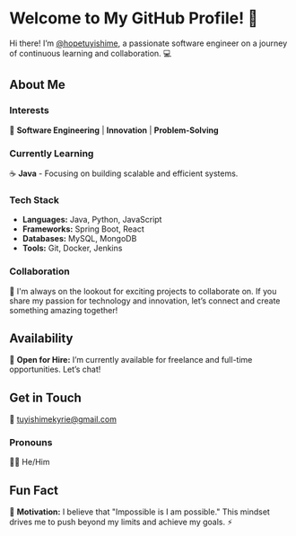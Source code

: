 # Welcome to My GitHub Profile! 🌟

Hi there! I’m [@hopetuyishime](https://github.com/hopetuyishime), a passionate software engineer on a journey of continuous learning and collaboration. 💻

## About Me

### Interests
🤖 **Software Engineering** | **Innovation** | **Problem-Solving**

### Currently Learning
☕️ **Java** - Focusing on building scalable and efficient systems.

### Tech Stack
- **Languages:** Java, Python, JavaScript
- **Frameworks:** Spring Boot, React
- **Databases:** MySQL, MongoDB
- **Tools:** Git, Docker, Jenkins

### Collaboration
💞️ I'm always on the lookout for exciting projects to collaborate on. If you share my passion for technology and innovation, let’s connect and create something amazing together!

## Availability
📅 **Open for Hire:** I’m currently available for freelance and full-time opportunities. Let’s chat!

## Get in Touch
📧 [tuyishimekyrie@gmail.com](mailto:tuyishimekyrie@gmail.com)

### Pronouns
👨‍♂️ He/Him

## Fun Fact
💪 **Motivation:** I believe that "Impossible is I am possible." This mindset drives me to push beyond my limits and achieve my goals. ⚡

